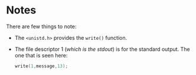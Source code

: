 # Notes

There are few things to note:

- The `<unistd.h>` provides the `write()` function.
- The file descriptor 1 (*which is the stdout*) is for the standard output. The one that is seen here:

    ```c
    write(1,message,13);
    ```
